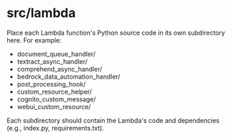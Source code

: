 # src/lambda

Place each Lambda function's Python source code in its own subdirectory here.
For example:
- document_queue_handler/
- textract_async_handler/
- comprehend_async_handler/
- bedrock_data_automation_handler/
- post_processing_hook/
- custom_resource_helper/
- cognito_custom_message/
- webui_custom_resource/

Each subdirectory should contain the Lambda's code and dependencies (e.g., index.py, requirements.txt). 